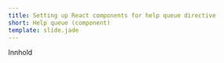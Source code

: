 ```yaml
---
title: Setting up React components for help queue directive
short: Help queue (component)
template: slide.jade
---
```


Innhold